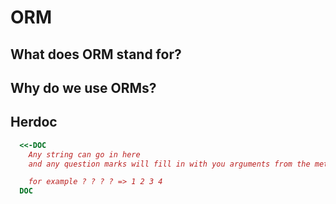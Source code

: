 # ORM

## What does ORM stand for?

## Why do we use ORMs?

## Herdoc

```RUBY
  <<-DOC
    Any string can go in here
    and any question marks will fill in with you arguments from the method

    for example ? ? ? ? => 1 2 3 4
  DOC
```
